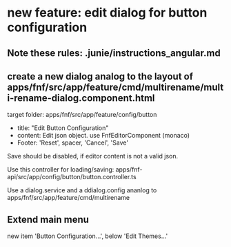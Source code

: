 # new feature: edit dialog for button configuration

## Note these rules: .junie/instructions_angular.md

## create a new dialog analog to the layout of apps/fnf/src/app/feature/cmd/multirename/multi-rename-dialog.component.html

target folder: apps/fnf/src/app/feature/config/button

- title: "Edit Button Configuration"
- content: Edit json object. use FnfEditorComponent (monaco)
- Footer: 'Reset', spacer, 'Cancel', 'Save'

Save should be disabled, if editor content is not a valid json.

Use this controller for loading/saving: apps/fnf-api/src/app/config/button/button.controller.ts

Use a dialog.service and a ddialog.config ananlog to apps/fnf/src/app/feature/cmd/multirename

## Extend main menu

new item 'Button Configuration...', below 'Edit Themes...'